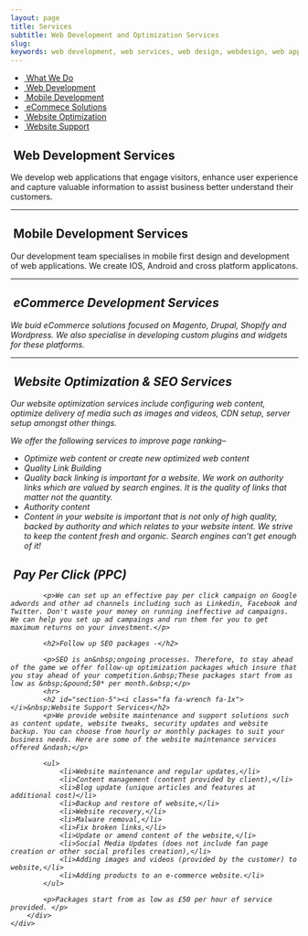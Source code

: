 ```yaml
---
layout: page
title: Services
subtitle: Web Development and Optimization Services
slug: 
keywords: web development, web services, web design, webdesign, web application, web applications, web app, web apps, wordpress, wordpress website, site speed
---
```

<div class="container">
  <div class="row">
    <nav class="col-sm-3 hidden-print hidden-xs hidden-sm">
      <ul class="nav nav-pills nav-stacked" data-spy="affix" data-offset-top="205">
        <li class="active"><a href="#"><i class="fa fa-bars fa-1x"></i>&nbsp;What We Do</a></li>
                <li><a href="#section-1"><i class="fa fa-code fa-1x"></i>&nbsp;Web Development</a></li>
                <li><a href="#section-2"><i class="fa fa-mobile fa-1x"></i>&nbsp;Mobile Development</a></li>
                <li><a href="#section-3"><i class="fa fa-cart-plus fa-1x"></i>&nbsp;eCommece Solutions</a></li>
                <li><a href="#section-4"><i class="fa fa-line-chart fa-1x"></i>&nbsp;Website Optimization</a></li>
                <li><a href="#section-5"><i class="fa fa-wrench fa-1x"></i>&nbsp;Website Support</a></li>
            </ul>
        </nav>
        <div class="col-sm-9">
            <h2 id="section-1"><i class="fa fa-code fa-1x"></i>&nbsp;Web Development Services</h2>
            <p>We develop web applications that engage visitors, enhance user experience and capture valuable information to assist business better understand their customers.  </p>
            <hr>
            <h2 id="section-2"><i class="fa fa-mobile fa-1x"></i>&nbsp;Mobile Development Services</h2>
            <p>Our development team specialises in mobile first design and development of web applications. We create IOS, Android and cross platform applicatons.</p>
            <hr>
            <h2 id="section-3"><i class="fa fa-cart-plus fa-1x"></li>&nbsp;eCommerce Development Services</h2>
            <p>We buid eCommerce solutions focused on Magento, Drupal, Shopify and Wordpress. We also specialise in developing custom plugins and widgets for these platforms.</p>
            <hr>
            <h2 id="section-4"><i class="fa fa-line-chart fa-1x"></i>&nbsp;Website Optimization &amp; SEO Services</h2>
            <p>Our website optimization services include configuring web content, optimize delivery of media such as images and videos, CDN setup, server setup amongst other things.</p>
            <p>We offer the following services to improve page ranking&ndash;</p>
            <ul>
                <li>Optimize web content or create new optimized web content</li>
                <li>Quality Link Building</li>
                <li>Quality back linking is important for a website. We work on authority links which are valued by search engines. It is the quality of links that matter not the quantity.</li>
                <li>Authority content</li>
                <li>Content in your website is important that is not only of high quality, backed by authority and which relates to your website intent. We strive to keep the content fresh and organic. Search engines can&rsquo;t get enough of it!</li>
            </ul>
            <h2><i class="fa fa-dot-circle-o fa-1x"></i>&nbsp;Pay Per Click (PPC)</h2>

            <p>We can set up an effective pay per click campaign on Google adwords and other ad channels including such as Linkedin, Facebook and Twitter. Don't waste your money on running ineffective ad campaigns. We can help you set up ad campaings and run them for you to get maximum returns on your investment.</p>

            <h2>Follow up SEO packages -</h2>

            <p>SEO is an&nbsp;ongoing processes. Therefore, to stay ahead of the game we offer follow-up optimization packages which insure that you stay ahead of your competition.&nbsp;These packages start from as low as &nbsp;&pound;50* per month.&nbsp;</p>
            <hr>
            <h2 id="section-5"><i class="fa fa-wrench fa-1x"></i>&nbsp;Website Support Services</h2>
            <p>We provide website maintenance and support solutions such as content update, website tweaks, security updates and website backup. You can choose from hourly or monthly packages to suit your business needs. Here are some of the website maintenance services offered &ndash;</p>

            <ul>
                <li>Website maintenance and regular updates,</li>
                <li>Content management (content provided by client),</li>
                <li>Blog update (unique articles and features at additional cost)</li>
                <li>Backup and restore of website,</li>
                <li>Website recovery,</li>
                <li>Malware removal,</li>
                <li>Fix broken links,</li>
                <li>Update or amend content of the website,</li>
                <li>Social Media Updates (does not include fan page creation or other social profiles creation),</li>
                <li>Adding images and videos (provided by the customer) to website,</li>
                <li>Adding products to an e-commerce website.</li>
            </ul>

            <p>Packages start from as low as £50 per hour of service provided. </p>
        </div>
    </div>
  </div>


